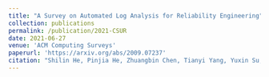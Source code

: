 ```yaml
---
title: "A Survey on Automated Log Analysis for Reliability Engineering"
collection: publications
permalink: /publication/2021-CSUR
date: 2021-06-27
venue: 'ACM Computing Surveys'
paperurl: 'https://arxiv.org/abs/2009.07237'
citation: "Shilin He, Pinjia He, Zhuangbin Chen, Tianyi Yang, Yuxin Su, Michael R. Lyu. <br><i>CSUR'21: ACM Computing Surveys</i>"
---
```

